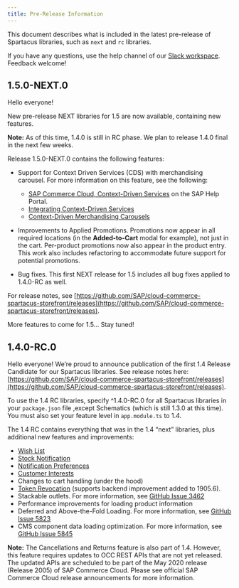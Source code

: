 ```yaml
---
title: Pre-Release Information
---
```


This document describes what is included in the latest pre-release of Spartacus libraries, such as `next` and `rc` libraries.

If you have any questions, use the help channel of our [Slack workspace](https://join.slack.com/t/spartacus-storefront/shared_invite/enQtNDM1OTI3OTMwNjU5LTg1NGVjZmFkZjQzODc1MzFhMjc3OTZmMzIzYzg0YjMwODJiY2YxYjA5MTE5NjVmN2E5NjMxNjEzMGNlMDRjMjU). Feedback welcome!

## 1.5.0-NEXT.0

Hello everyone!

New pre-release NEXT libraries for 1.5 are now available, containing new features.

**Note:** As of this time, 1.4.0 is still in RC phase. We plan to release 1.4.0 final in the next few weeks.

Release 1.5.0-NEXT.0 contains the following features:

- Support for Context Driven Services (CDS) with merchandising carousel. For more information on this feature, see the following:

    - [SAP Commerce Cloud, Context-Driven Services](https://help.sap.com/viewer/product/CONTEXT-DRIVEN_SERVICES) on the SAP Help Portal.
    - [Integrating Context-Driven Services](https://github.com/SAP/cloud-commerce-spartacus-storefront-docs/blob/feature/DOC-479/_pages/dev/cds-integration.md)
    - [Context-Driven Merchandising Carousels](https://github.com/SAP/cloud-commerce-spartacus-storefront-docs/blob/doc/GH-468/_pages/dev/features/cds-merchandising-carousels.md)

- Improvements to Applied Promotions. Promotions now appear in all required locations (in the **Added-to-Cart** modal for example), not just in the cart. Per-product promotions now also appear in the product entry. This work also includes refactoring to accommodate future support for potential promotions.

- Bug fixes. This first NEXT release for 1.5 includes all bug fixes applied to 1.4.0-RC as well.

For release notes, see [https://github.com/SAP/cloud-commerce-spartacus-storefront/releases](https://github.com/SAP/cloud-commerce-spartacus-storefront/releases).

More features to come for 1.5... Stay tuned!

## 1.4.0-RC.0

Hello everyone! We’re proud to announce publication of the first 1.4 Release Candidate for our Spartacus libraries.
See release notes here: [https://github.com/SAP/cloud-commerce-spartacus-storefront/releases](https://github.com/SAP/cloud-commerce-spartacus-storefront/releases).

To use the 1.4 RC libraries, specify ^1.4.0-RC.0 for all Spartacus libraries in your `package.json` file ,except Schematics (which is still 1.3.0 at this time). You must also set your feature level in `app.module.ts` to 1.4.

The 1.4 RC contains everything that was in the 1.4 “next” libraries, plus additional new features and improvements:

- [Wish List](https://sap.github.io/cloud-commerce-spartacus-storefront-docs/wish-list/)
- [Stock Notification](https://sap.github.io/cloud-commerce-spartacus-storefront-docs/stock-notification/)
- [Notification Preferences](https://sap.github.io/cloud-commerce-spartacus-storefront-docs/notification-preferences/)
- [Customer Interests](https://sap.github.io/cloud-commerce-spartacus-storefront-docs/customer-interests/)
- Changes to cart handling (under the hood)
- [Token Revocation](https://sap.github.io/cloud-commerce-spartacus-storefront-docs/token-revocation/) (supports backend improvement added to 1905.6).
- Stackable outlets. For more information, see [GitHub Issue 3462](https://github.com/SAP/cloud-commerce-spartacus-storefront/issues/3462)
- Performance improvements for loading product information
- Deferred and Above-the-Fold Loading. For more information, see [GitHub Issue 5823](https://github.com/SAP/cloud-commerce-spartacus-storefront/issues/5823)
- CMS component data loading optimization. For more information, see [GitHub Issue 5845](https://github.com/SAP/cloud-commerce-spartacus-storefront/issues/5845)

**Note:** The Cancellations and Returns feature is also part of 1.4. However, this feature requires updates to OCC REST APIs that are not yet released. The updated APIs are scheduled to be part of the May 2020 release (Release 2005) of SAP Commerce Cloud. Please see official SAP Commerce Cloud release announcements for more information.
